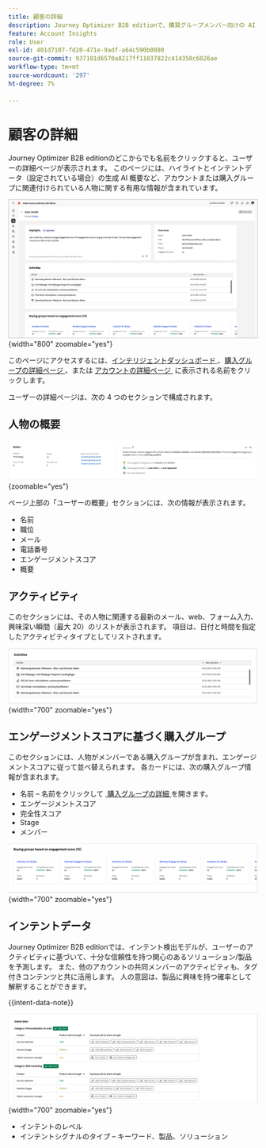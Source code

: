 ```yaml
---
title: 顧客の詳細
description: Journey Optimizer B2B editionで、購買グループメンバー向けの AI 要約、エンゲージメントスコア、アクティビティトラッキング、インテント検出を使用して、人物インサイトを表示します。
feature: Account Insights
role: User
exl-id: 401d7107-fd20-471e-9adf-a64c590b0080
source-git-commit: 937101d6570a8217ff11037822c414350c6026ae
workflow-type: tm+mt
source-wordcount: '297'
ht-degree: 7%

---
```


# 顧客の詳細

Journey Optimizer B2B editionのどこからでも名前をクリックすると、ユーザーの詳細ページが表示されます。 このページには、ハイライトとインテントデータ（設定されている場合）の生成 AI 概要など、アカウントまたは購入グループに関連付けられている人物に関する有用な情報が含まれています。<!-- There are also [actions](#person-actions) that you can execute for the person. -->

![&#x200B; 人物の詳細ページ &#x200B;](./assets/person-details-page.png){width="800" zoomable="yes"}

このページにアクセスするには、[&#x200B; インテリジェントダッシュボード &#x200B;](../dashboards/intelligent-dashboard.md)、[&#x200B; 購入グループの詳細ページ &#x200B;](../buying-groups/buying-group-details.md)、または [&#x200B; アカウントの詳細ページ &#x200B;](./account-details.md) に表示される名前をクリックします。

ユーザーの詳細ページは、次の 4 つのセクションで構成されます。

## 人物の概要

![&#x200B; 人物の概要 &#x200B;](./assets/details-page-account-overview.png){zoomable="yes"}

ページ上部の「ユーザーの概要」セクションには、次の情報が表示されます。

* 名前
* 職位
* メール
* 電話番号
* エンゲージメントスコア
* 概要

## アクティビティ

このセクションには、その人物に関連する最新のメール、web、フォーム入力、興味深い瞬間（最大 20）のリストが表示されます。 項目は、日付と時間を指定したアクティビティタイプとしてリストされます。

![&#x200B; アクティビティ – 個人の詳細 &#x200B;](./assets/person-details-activities.png){width="700" zoomable="yes"}

## エンゲージメントスコアに基づく購入グループ

このセクションには、人物がメンバーである購入グループが含まれ、エンゲージメントスコアに従って並べ替えられます。 各カードには、次の購入グループ情報が含まれます。

* 名前 – 名前をクリックして [&#x200B; 購入グループの詳細 &#x200B;](../buying-groups/buying-group-details.md) を開きます。
* エンゲージメントスコア
* 完全性スコア
* Stage
* メンバー

![&#x200B; エンゲージメントに基づく購入グループ – 人物の詳細 &#x200B;](./assets/person-details-buying-groups-engagement.png){width="700" zoomable="yes"}

## インテントデータ

Journey Optimizer B2B editionでは、インテント検出モデルが、ユーザーのアクティビティに基づいて、十分な信頼性を持つ関心のあるソリューション/製品を予測します。 また、他のアカウントの共同メンバーのアクティビティも、タグ付きコンテンツと共に活用します。 人の意図は、製品に興味を持つ確率として解釈することができます。

{{intent-data-note}}

![&#x200B; インテントデータ – 個人の詳細 &#x200B;](./assets/intent-data-panel.png){width="700" zoomable="yes"}

* インテントのレベル
* インテントシグナルのタイプ – キーワード、製品、ソリューション

<!-- ## Person actions -->
